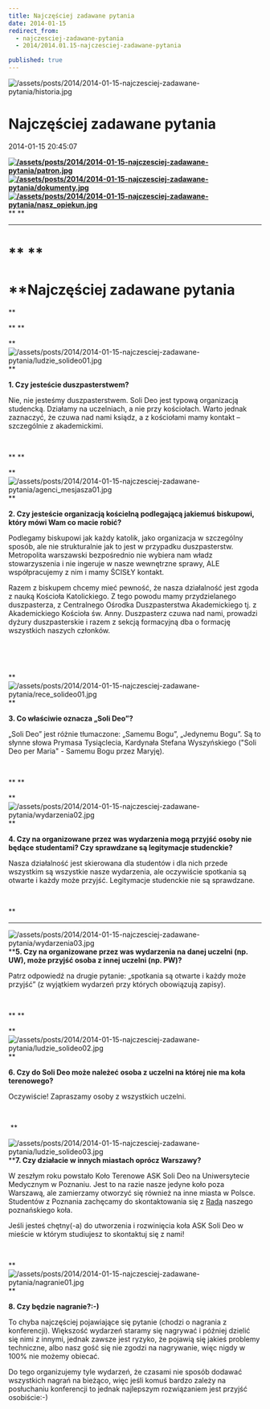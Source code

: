 ```yaml
---
title: Najczęściej zadawane pytania
date: 2014-01-15
redirect_from: 
  - najczesciej-zadawane-pytania
  - 2014/2014.01.15-najczesciej-zadawane-pytania

published: true
---
```



![/assets/posts/2014/2014-01-15-najczesciej-zadawane-pytania/historia.jpg](/assets/posts/2014/2014-01-15-najczesciej-zadawane-pytania/historia.jpg)

# Najczęściej zadawane pytania

<time>2014-01-15 20:45:07</time>


**[](historia)
[](historia)[](patron)
[![/assets/posts/2014/2014-01-15-najczesciej-zadawane-pytania/patron.jpg](/assets/posts/2014/2014-01-15-najczesciej-zadawane-pytania/patron.jpg)](patron)[](dokumenty)
[![/assets/posts/2014/2014-01-15-najczesciej-zadawane-pytania/dokumenty.jpg](/assets/posts/2014/2014-01-15-najczesciej-zadawane-pytania/dokumenty.jpg)](dokumenty)[](nasz-opiekun)
[![/assets/posts/2014/2014-01-15-najczesciej-zadawane-pytania/nasz_opiekun.jpg](/assets/posts/2014/2014-01-15-najczesciej-zadawane-pytania/nasz_opiekun.jpg)](nasz-opiekun)**** **

***


# ** **

# **Najczęściej zadawane pytania

**

** **


**
![/assets/posts/2014/2014-01-15-najczesciej-zadawane-pytania/ludzie_solideo01.jpg](/assets/posts/2014/2014-01-15-najczesciej-zadawane-pytania/ludzie_solideo01.jpg)**


**1. Czy jesteście duszpasterstwem?**


Nie, nie jesteśmy duszpasterstwem. Soli Deo jest typową organizacją studencką. Działamy na uczelniach, a nie przy kościołach. Warto jednak zaznaczyć, że czuwa nad nami ksiądz, a z kościołami mamy kontakt – szczególnie z akademickimi.


 


** **


**
![/assets/posts/2014/2014-01-15-najczesciej-zadawane-pytania/agenci_mesjasza01.jpg](/assets/posts/2014/2014-01-15-najczesciej-zadawane-pytania/agenci_mesjasza01.jpg)**


**2. Czy jesteście organizacją kościelną podlegającą jakiemuś biskupowi, który mówi Wam co macie robić?**


Podlegamy biskupowi jak każdy katolik, jako organizacja w szczególny sposób, ale nie strukturalnie jak to jest w przypadku duszpasterstw. Metropolita warszawski bezpośrednio nie wybiera nam władz stowarzyszenia i nie ingeruje w nasze wewnętrzne sprawy, ALE współpracujemy z nim i mamy ŚCISŁY kontakt.


Razem z biskupem chcemy mieć pewność, że nasza działalność jest zgoda z nauką Kościoła Katolickiego. Z tego powodu mamy przydzielanego duszpasterza, z Centralnego Ośrodka Duszpasterstwa Akademickiego tj. z Akademickiego Kościoła św. Anny. Duszpasterz czuwa nad nami, prowadzi dyżury duszpasterskie i razem z sekcją formacyjną dba o formację wszystkich naszych członków.


 


 


**
![/assets/posts/2014/2014-01-15-najczesciej-zadawane-pytania/rece_solideo01.jpg](/assets/posts/2014/2014-01-15-najczesciej-zadawane-pytania/rece_solideo01.jpg)**


**3. Co właściwie oznacza „Soli Deo”?**


„Soli Deo” jest różnie tłumaczone: „Samemu Bogu”, „Jedynemu Bogu”. Są to słynne słowa Prymasa Tysiąclecia, Kardynała Stefana Wyszyńskiego ("Soli Deo per Maria" - Samemu Bogu przez Maryję).


 


** **


**
![/assets/posts/2014/2014-01-15-najczesciej-zadawane-pytania/wydarzenia02.jpg](/assets/posts/2014/2014-01-15-najczesciej-zadawane-pytania/wydarzenia02.jpg)**


**4. Czy na organizowane przez was wydarzenia mogą przyjść osoby nie będące studentami? Czy sprawdzane są legitymacje studenckie?**


Nasza działalność jest skierowana dla studentów i dla nich przede wszystkim są wszystkie nasze wydarzenia, ale oczywiście spotkania są otwarte i każdy może przyjść. Legitymacje studenckie nie są sprawdzane.


 


**
****
![/assets/posts/2014/2014-01-15-najczesciej-zadawane-pytania/wydarzenia03.jpg](/assets/posts/2014/2014-01-15-najczesciej-zadawane-pytania/wydarzenia03.jpg)****5. Czy na organizowane przez was wydarzenia na danej uczelni (np. UW), może przyjść osoba z innej uczelni (np. PW)?**


Patrz odpowiedź na drugie pytanie: „spotkania są otwarte i każdy może przyjść” (z wyjątkiem wydarzeń przy których obowiązują zapisy).


 


** **


**
![/assets/posts/2014/2014-01-15-najczesciej-zadawane-pytania/ludzie_solideo02.jpg](/assets/posts/2014/2014-01-15-najczesciej-zadawane-pytania/ludzie_solideo02.jpg)**


**6. Czy do Soli Deo może należeć osoba z uczelni na której nie ma koła terenowego?**


Oczywiście! Zapraszamy osoby z wszystkich uczelni.


 


 **

![/assets/posts/2014/2014-01-15-najczesciej-zadawane-pytania/ludzie_solideo03.jpg](/assets/posts/2014/2014-01-15-najczesciej-zadawane-pytania/ludzie_solideo03.jpg)****7. Czy działacie w innych miastach oprócz Warszawy?**


W zeszłym roku powstało Koło Terenowe ASK Soli Deo na Uniwersytecie Medycznym w Poznaniu. Jest to na razie nasze jedyne koło poza Warszawą, ale zamierzamy otworzyć się również na inne miasta w Polsce. Studentów z Poznania zachęcamy do skontaktowania się z [Radą](http://solideo.pl/kontakt/kola-terenowe/ump) naszego poznańskiego koła. 


Jeśli jesteś chętny(-a) do utworzenia i rozwinięcia koła ASK Soli Deo w mieście w którym studiujesz to skontaktuj się z nami!


 


**
![/assets/posts/2014/2014-01-15-najczesciej-zadawane-pytania/nagranie01.jpg](/assets/posts/2014/2014-01-15-najczesciej-zadawane-pytania/nagranie01.jpg)**


**8. Czy będzie nagranie?:-)**


To chyba najczęściej pojawiające się pytanie (chodzi o nagrania z konferencji). Większość wydarzeń staramy się nagrywać i później dzielić się nimi z innymi, jednak zawsze jest ryzyko, że pojawią się jakieś problemy techniczne, albo nasz gość się nie zgodzi na nagrywanie, więc nigdy w 100% nie możemy obiecać. 

Do tego organizujemy tyle wydarzeń, że czasami nie sposób dodawać wszystkich nagrań na bieżąco, więc jeśli komuś bardzo zależy na posłuchaniu konferencji to jednak najlepszym rozwiązaniem jest przyjść osobiście:-)


 


<!--{{json:{"created_date":"2014-01-15 20:45:07","publish_down":"0000-00-00 00:00:00","id":"5354"}}}-->